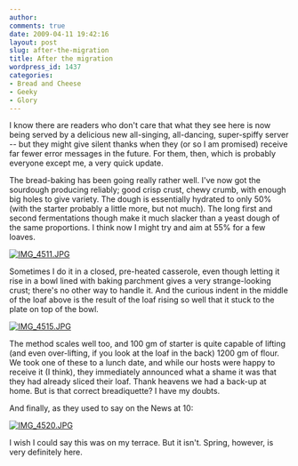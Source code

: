 ```yaml
---
author:
comments: true
date: 2009-04-11 19:42:16
layout: post
slug: after-the-migration
title: After the migration
wordpress_id: 1437
categories:
- Bread and Cheese
- Geeky
- Glory
---
```


I know there are readers who don't care that what they see here is now being served by a delicious new all-singing, all-dancing, super-spiffy server -- but they might give silent thanks when they (or so I am promised) receive far fewer error messages in the future.  For them, then, which is probably everyone except me, a very quick update.

The bread-baking has been going really rather well. I've now got the sourdough producing reliably; good crisp crust, chewy crumb, with enough big holes to give variety. The dough is essentially hydrated to only 50% (with the starter probably a little more, but not much). The long first and second fermentations though make it much slacker than a yeast dough of the same proportions. I think now I might try and aim at 55% for a few loaves.

[![IMG_4511.JPG](/uploads/2009/04/img-4511-tm.jpg)](/uploads/2009/04/img-4511.jpg)

Sometimes I do it in a closed, pre-heated casserole, even though letting it rise in a bowl lined with baking parchment gives a very strange-looking crust; there's no other way to handle it. And the curious indent in the middle of the loaf above is the result of the loaf rising so well that it stuck to the plate on top of the bowl.

[![IMG_4515.JPG](/uploads/2009/04/img-4515-tm.jpg)](/uploads/2009/04/img-4515.jpg)

The method scales well too, and 100 gm of starter is quite capable of lifting (and even over-lifting, if you look at the loaf in the back) 1200 gm of flour. We took one of these to a lunch date, and while our hosts were happy to receive it (I think), they immediately announced what a shame it was that they had already sliced their loaf. Thank heavens we had a back-up at home. But is that correct breadiquette? I have my doubts.

And finally, as they used to say on the News at 10:


[![IMG_4520.JPG](/uploads/2009/04/img-4520-tm.jpg)](/uploads/2009/04/img-4520.jpg)


I wish I could say this was on my terrace. But it isn't. Spring, however, is very definitely here.

